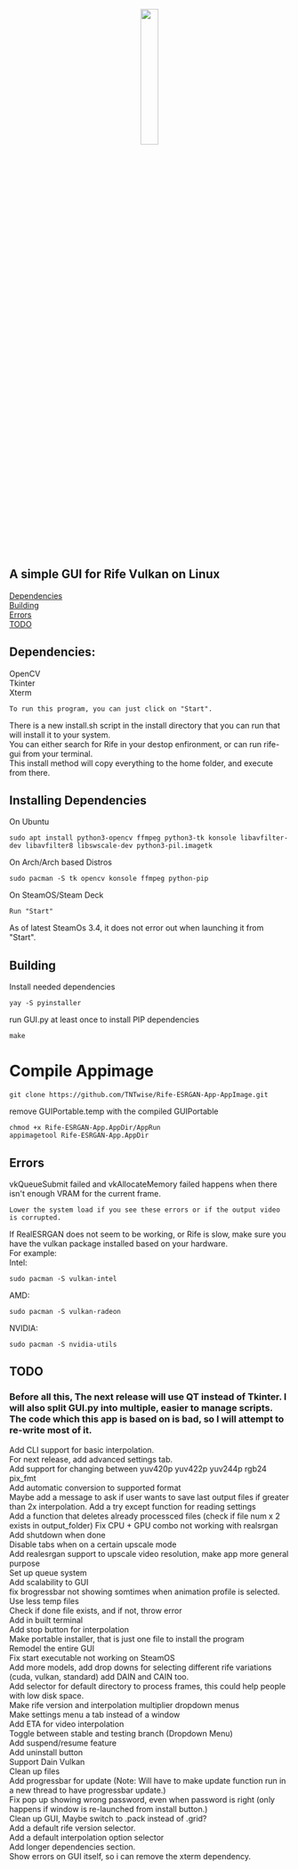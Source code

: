 <p align=center>
  <img src="https://github.com/TNTwise/Rife-Vulkan-GUI-Linux/blob/main/icons/icon-256x256.png" width = "25%">
</p>

## A simple GUI for Rife Vulkan on Linux
[Dependencies](https://github.com/TNTwise/Rife-ESRGAN-App-Linux#dependencies)<br />
[Building](https://github.com/TNTwise/Rife-ESRGAN-App-Linux/#building)<br/>
[Errors](https://github.com/TNTwise/Rife-ESRGAN-App-Linux/#errors)<br/>
[TODO](https://github.com/TNTwise/Rife-ESRGAN-App-Linux/#todo)<br/>

## Dependencies: 
OpenCV <br />
Tkinter<br />
Xterm <br />
```
To run this program, you can just click on "Start".
```
There is a new install.sh script in the install directory that you can run that will install it to your system. <br />
You can either search for Rife in your destop enfironment, or can run rife-gui from your terminal. <br />
This install method will copy everything to the home folder, and execute from there. <br />

## Installing Dependencies <br />

On Ubuntu <br />
```
sudo apt install python3-opencv ffmpeg python3-tk konsole libavfilter-dev libavfilter8 libswscale-dev python3-pil.imagetk 
```
On Arch/Arch based Distros <br />
```
sudo pacman -S tk opencv konsole ffmpeg python-pip
```
On SteamOS/Steam Deck <br />
```
Run "Start"
```
As of latest SteamOs 3.4, it does not error out when launching it from "Start". <br />

## Building
Install needed dependencies
```
yay -S pyinstaller
```
run GUI.py at least once to install PIP dependencies
```
make
```
# Compile Appimage
```
git clone https://github.com/TNTwise/Rife-ESRGAN-App-AppImage.git
```
remove GUIPortable.temp with the compiled GUIPortable<br/>
```
chmod +x Rife-ESRGAN-App.AppDir/AppRun
appimagetool Rife-ESRGAN-App.AppDir 
```

## Errors
vkQueueSubmit failed and vkAllocateMemory failed happens when there isn't enough VRAM for the current frame. 
```
Lower the system load if you see these errors or if the output video is corrupted.
```
If RealESRGAN does not seem to be working, or Rife is slow, make sure you have the vulkan package installed based on your hardware.<br/>
For example:<br />
Intel:
```
sudo pacman -S vulkan-intel
```
AMD:
```
sudo pacman -S vulkan-radeon
```
NVIDIA:
```
sudo pacman -S nvidia-utils
```

## TODO
### Before all this, The next release will use QT instead of Tkinter. I will also split GUI.py into multiple, easier to manage scripts. The code which this app is based on is bad, so I will attempt to re-write most of it.

Add CLI support for basic interpolation. <br/>
For next release, add advanced settings tab. <br />
Add support for changing between yuv420p yuv422p yuv244p rgb24 pix_fmt <br />
Add automatic conversion to supported format<br/>
Maybe add a message to ask if user wants to save last output files if greater than 2x interpolation.
Add a try except function for reading settings <br />
Add a function that deletes already processced files (check if file num x 2 exists in output_folder)
Fix CPU + GPU combo not working with realsrgan <br />
Add shutdown when done<br />
Disable tabs when on a certain upscale mode<br />
Add realesrgan support to upscale video resolution, make app more general purpose<br />
Set up queue system <br />
Add scalability to GUI<br />
fix brogressbar not showing somtimes when animation profile is selected. <br />
Use less temp files <br />
Check if done file exists, and if not, throw error <br />
Add in built terminal <br />
Add stop button for interpolation <br />
Make portable installer, that is just one file to install the program <br />
Remodel the entire GUI <br />
Fix start executable not working on SteamOS<br />
Add more models, add drop downs for selecting different rife variations (cuda, vulkan, standard) add DAIN and CAIN too. <br />
Add selector for default directory to process frames, this could help people with low disk space. <br />
Make rife version and interpolation multiplier dropdown menus <br />
Make settings menu a tab instead of a window <br />
Add ETA for video interpolation <br />
Toggle between stable and testing branch (Dropdown Menu) <br />
Add suspend/resume feature <br />
Add uninstall button <br />
Support Dain Vulkan <br />
Clean up files <br />
Add progressbar for update (Note: Will have to make update function run in a new thread to have progressbar update.) <br />
Fix pop up showing wrong password, even when password is right (only happens if window is re-launched from install button.) <br />
Clean up GUI, Maybe switch to .pack instead of .grid? <br />
Add a default rife version selector. <br />
Add a default interpolation option selector <br />
Add longer dependencies section. <br />
Show errors on GUI itself, so i can remove the xterm dependency. <br />
